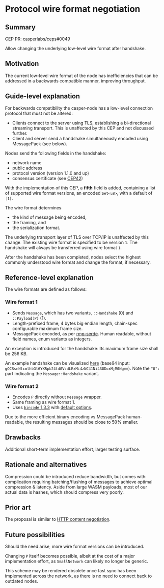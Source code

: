 # Protocol wire format negotiation

## Summary

[summary]: #summary

CEP PR: [casperlabs/ceps#0049](https://github.com/casperlabs/ceps/pull/0049)

Allow changing the underlying low-level wire format after handshake.

## Motivation

[motivation]: #motivation

The current low-level wire format of the node has inefficiencies that can be addressed in a backwards compatible manner, improving throughput.

## Guide-level explanation

[guide-level-explanation]: #guide-level-explanation

For backwards compatibility the casper-node has a low-level connection protocol that must not be altered:

* Clients connect to the server using TLS, establishing a bi-directional streaming transport. This is unaffected by this CEP and not discussed further.
* Client and server send a handshake simultaneously encoded using MessagePack (see below).

Nodes send the following fields in the handshake:

* network name
* public address
* protocol version (version 1.1.0 and up)
* consensus certificate (see [CEP42](0042-network-qos.md))

With the implementation of this CEP, a **fifth** field is added, containing a list of supported wire format versions, an encoded `Set<u8>`, with a default of `[1]`.

The wire format determines

* the kind of message being encoded,
* the framing, and
* the serialization format.

The underlying transport layer of TLS over TCP/IP is unaffected by this change. The existing wire format is specified to be version `1`. The handshake will always be transferred using wire format `1`.

After the handshake has been completed, nodes select the highest commonly understood wire format and change the format, if necessary.

## Reference-level explanation

[reference-level-explanation]: #reference-level-explanation

The wire formats are defined as follows:

### Wire format 1

* Sends `Message`, which has two variants, `::Handshake` (0) and `::Payload(P)` (1).
* Length-prefixed frame, 4 bytes big endian length, chain-spec configurable maximum frame size.
* MessagePack encoded, as per [rmp-serde](https://docs.rs/rmp-serde/). Human readable, without field names, enum variants as integers.

An exception is introduced for the handshake: Its maximum frame size shall be 256 KB.

An example handshake can be visualized [here](https://sugendran.github.io/msgpack-visualizer/) (base64 input: `gQCSsnNlcmlhbGl6YXRpb24tdGVzdLExMi4zNC41Ni43ODoxMjM0Ng==`). Note the `"0":` part indicating the `Message::Handshake` variant.

### Wire format 2

* Encodes `P` directly without `Message` wrapper.
* Same framing as wire format 1.
* Uses [`bincode` 1.3.3](https://docs.rs/bincode/1.3.3/bincode) with [default options](https://docs.rs/bincode/1.3.3/bincode/config/struct.DefaultOptions.html).

Due to the more efficient binary encoding vs MessagePack human-readable, the resulting messages should be close to 50% smaller.

## Drawbacks

[drawbacks]: #drawbacks

Additional short-term implementation effort, larger testing surface.

## Rationale and alternatives

[rationale-and-alternatives]: #rationale-and-alternatives

Compression could be introduced reduce bandwidth, but comes with complication requiring batching/flushing of messages to achieve optimal compression & latency. Aside from large WASM payloads, most of our actual data is hashes, which should compress very poorly.

## Prior art

[prior-art]: #prior-art

The proposal is similar to [HTTP content negotiation](https://developer.mozilla.org/en-US/docs/Web/HTTP/Content_negotiation).

## Future possibilities

[future-possibilities]: #future-possibilities

Should the need arise, more wire format versions can be introduced.

Changing `P` itself becomes possible, albeit at the cost of a major implementation effort, as `SmallNetwork` can likely no longer be generic.

This scheme may be rendered obsolete once fast sync has been implemented across the network, as there is no need to connect back to outdated nodes.
